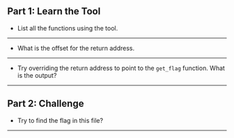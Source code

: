 ## Part 1: Learn the Tool
- List all the functions using the tool.
___

- What is the offset for the return address.
___

- Try overriding the return address to point to the `get_flag` function. What is the output?
___

## Part 2: Challenge
- Try to find the flag in this file?
___